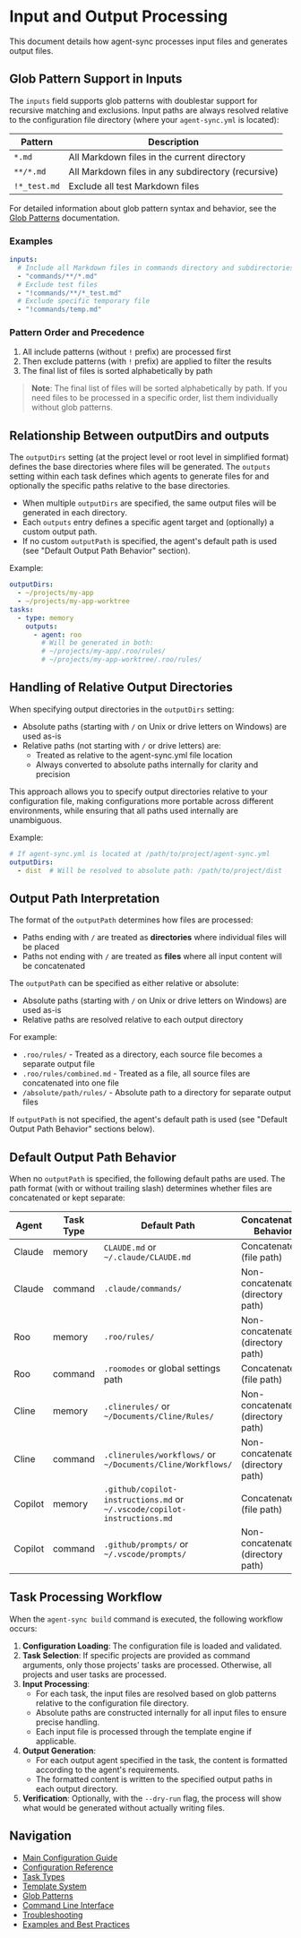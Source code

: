 # Input and Output Processing

This document details how agent-sync processes input files and generates output files.

## Glob Pattern Support in Inputs

The `inputs` field supports glob patterns with doublestar support for recursive matching and exclusions. Input paths are always resolved relative to the configuration file directory (where your `agent-sync.yml` is located):

| Pattern | Description |
|---------|-------------|
| `*.md` | All Markdown files in the current directory |
| `**/*.md` | All Markdown files in any subdirectory (recursive) |
| `!*_test.md` | Exclude all test Markdown files |

For detailed information about glob pattern syntax and behavior, see the [Glob Patterns](glob-patterns.md) documentation.

### Examples

```yaml
inputs:
  # Include all Markdown files in commands directory and subdirectories
  - "commands/**/*.md"
  # Exclude test files
  - "!commands/**/*_test.md"
  # Exclude specific temporary file
  - "!commands/temp.md"
```

### Pattern Order and Precedence

1. All include patterns (without `!` prefix) are processed first
2. Then exclude patterns (with `!` prefix) are applied to filter the results
3. The final list of files is sorted alphabetically by path

> **Note**: The final list of files will be sorted alphabetically by path. If you need files to be processed in a specific order, list them individually without glob patterns.

## Relationship Between outputDirs and outputs

The `outputDirs` setting (at the project level or root level in simplified format) defines the base directories where files will be generated. The `outputs` setting within each task defines which agents to generate files for and optionally the specific paths relative to the base directories.

- When multiple `outputDirs` are specified, the same output files will be generated in each directory.
- Each `outputs` entry defines a specific agent target and (optionally) a custom output path.
- If no custom `outputPath` is specified, the agent's default path is used (see "Default Output Path Behavior" section).

Example:
```yaml
outputDirs:
  - ~/projects/my-app
  - ~/projects/my-app-worktree
tasks:
  - type: memory
    outputs:
      - agent: roo
        # Will be generated in both:
        # ~/projects/my-app/.roo/rules/
        # ~/projects/my-app-worktree/.roo/rules/
```

## Handling of Relative Output Directories

When specifying output directories in the `outputDirs` setting:

- Absolute paths (starting with `/` on Unix or drive letters on Windows) are used as-is
- Relative paths (not starting with `/` or drive letters) are:
  - Treated as relative to the agent-sync.yml file location
  - Always converted to absolute paths internally for clarity and precision

This approach allows you to specify output directories relative to your configuration file, making configurations more portable across different environments, while ensuring that all paths used internally are unambiguous.

Example:
```yaml
# If agent-sync.yml is located at /path/to/project/agent-sync.yml
outputDirs:
  - dist  # Will be resolved to absolute path: /path/to/project/dist
```

## Output Path Interpretation

The format of the `outputPath` determines how files are processed:

- Paths ending with `/` are treated as **directories** where individual files will be placed
- Paths not ending with `/` are treated as **files** where all input content will be concatenated

The `outputPath` can be specified as either relative or absolute:
- Absolute paths (starting with `/` on Unix or drive letters on Windows) are used as-is
- Relative paths are resolved relative to each output directory

For example:
- `.roo/rules/` - Treated as a directory, each source file becomes a separate output file
- `.roo/rules/combined.md` - Treated as a file, all source files are concatenated into one file
- `/absolute/path/rules/` - Absolute path to a directory for separate output files

If `outputPath` is not specified, the agent's default path is used (see "Default Output Path Behavior" sections below).

## Default Output Path Behavior

When no `outputPath` is specified, the following default paths are used. The path format (with or without trailing slash) determines whether files are concatenated or kept separate:

| Agent | Task Type | Default Path | Concatenation Behavior |
|-------|-----------|-------------|------------------------|
| Claude | memory | `CLAUDE.md` or `~/.claude/CLAUDE.md` | Concatenated (file path) |
| Claude | command | `.claude/commands/` | Non-concatenated (directory path) |
| Roo | memory | `.roo/rules/` | Non-concatenated (directory path) |
| Roo | command | `.roomodes` or global settings path | Concatenated (file path) |
| Cline | memory | `.clinerules/` or `~/Documents/Cline/Rules/` | Non-concatenated (directory path) |
| Cline | command | `.clinerules/workflows/` or `~/Documents/Cline/Workflows/` | Non-concatenated (directory path) |
| Copilot | memory | `.github/copilot-instructions.md` or `~/.vscode/copilot-instructions.md` | Concatenated (file path) |
| Copilot | command | `.github/prompts/` or `~/.vscode/prompts/` | Non-concatenated (directory path) |

## Task Processing Workflow

When the `agent-sync build` command is executed, the following workflow occurs:

1. **Configuration Loading**: The configuration file is loaded and validated.
2. **Task Selection**: If specific projects are provided as command arguments, only those projects' tasks are processed. Otherwise, all projects and user tasks are processed.
3. **Input Processing**:
   - For each task, the input files are resolved based on glob patterns relative to the configuration file directory.
   - Absolute paths are constructed internally for all input files to ensure precise handling.
   - Each input file is processed through the template engine if applicable.
4. **Output Generation**:
   - For each output agent specified in the task, the content is formatted according to the agent's requirements.
   - The formatted content is written to the specified output paths in each output directory.
5. **Verification**: Optionally, with the `--dry-run` flag, the process will show what would be generated without actually writing files.

## Navigation

- [Main Configuration Guide](config.md)
- [Configuration Reference](config-reference.md)
- [Task Types](task-types.md)
- [Template System](templates.md)
- [Glob Patterns](glob-patterns.md)
- [Command Line Interface](cli.md)
- [Troubleshooting](troubleshooting.md)
- [Examples and Best Practices](examples.md)